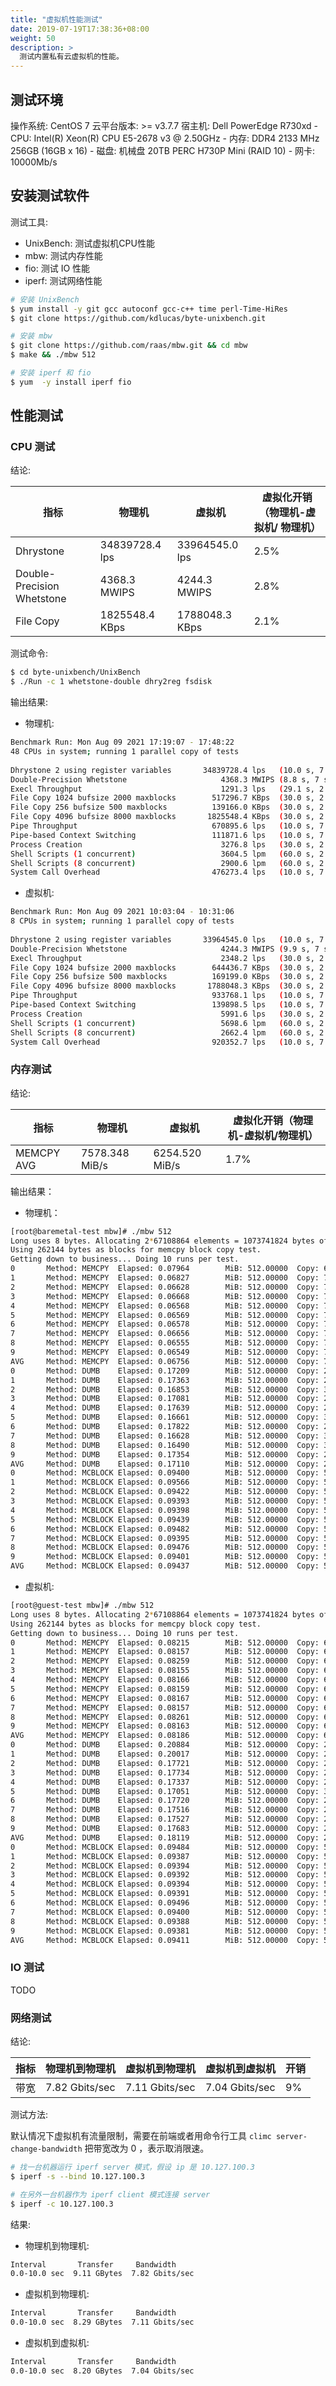 ```yaml
---
title: "虚拟机性能测试"
date: 2019-07-19T17:38:36+08:00
weight: 50
description: >
  测试内置私有云虚拟机的性能。
---
```


## 测试环境

操作系统: CentOS 7
云平台版本: >= v3.7.7
宿主机: Dell PowerEdge R730xd
    - CPU: Intel(R) Xeon(R) CPU E5-2678 v3 @ 2.50GHz
    - 内存: DDR4 2133 MHz 256GB (16GB x 16)
    - 磁盘: 机械盘 20TB PERC H730P Mini (RAID 10)
    - 网卡: 10000Mb/s

## 安装测试软件

测试工具:

- UnixBench: 测试虚拟机CPU性能
- mbw: 测试内存性能
- fio: 测试 IO 性能
- iperf: 测试网络性能

```bash
# 安装 UnixBench
$ yum install -y git gcc autoconf gcc-c++ time perl-Time-HiRes
$ git clone https://github.com/kdlucas/byte-unixbench.git

# 安装 mbw
$ git clone https://github.com/raas/mbw.git && cd mbw
$ make && ./mbw 512

# 安装 iperf 和 fio
$ yum  -y install iperf fio
```

## 性能测试

### CPU 测试

结论:

| 指标                       | 物理机         | 虚拟机         | 虚拟化开销（物理机-虚拟机/ 物理机） |
|----------------------------|----------------|----------------|-------------------------------------|
| Dhrystone                  | 34839728.4 lps | 33964545.0 lps | 2.5%                                |
| Double-Precision Whetstone | 4368.3 MWIPS   | 4244.3 MWIPS   | 2.8%                                |
| File Copy                  | 1825548.4 KBps | 1788048.3 KBps | 2.1%                                |


测试命令:

```bash
$ cd byte-unixbench/UnixBench
$ ./Run -c 1 whetstone-double dhry2reg fsdisk
```
输出结果:

- 物理机:

```bash
Benchmark Run: Mon Aug 09 2021 17:19:07 - 17:48:22
48 CPUs in system; running 1 parallel copy of tests
 
Dhrystone 2 using register variables       34839728.4 lps   (10.0 s, 7 samples)
Double-Precision Whetstone                     4368.3 MWIPS (8.8 s, 7 samples)
Execl Throughput                               1291.3 lps   (29.1 s, 2 samples)
File Copy 1024 bufsize 2000 maxblocks        517296.7 KBps  (30.0 s, 2 samples)
File Copy 256 bufsize 500 maxblocks          139166.0 KBps  (30.0 s, 2 samples)
File Copy 4096 bufsize 8000 maxblocks       1825548.4 KBps  (30.0 s, 2 samples)
Pipe Throughput                              670895.6 lps   (10.0 s, 7 samples)
Pipe-based Context Switching                 111871.6 lps   (10.0 s, 7 samples)
Process Creation                               3276.8 lps   (30.0 s, 2 samples)
Shell Scripts (1 concurrent)                   3604.5 lpm   (60.0 s, 2 samples)
Shell Scripts (8 concurrent)                   2900.6 lpm   (60.0 s, 2 samples)
System Call Overhead                         476273.4 lps   (10.0 s, 7 samples)
```

- 虚拟机:

```bash
Benchmark Run: Mon Aug 09 2021 10:03:04 - 10:31:06
8 CPUs in system; running 1 parallel copy of tests
 
Dhrystone 2 using register variables       33964545.0 lps   (10.0 s, 7 samples)
Double-Precision Whetstone                     4244.3 MWIPS (9.9 s, 7 samples)
Execl Throughput                               2348.2 lps   (30.0 s, 2 samples)
File Copy 1024 bufsize 2000 maxblocks        644436.7 KBps  (30.0 s, 2 samples)
File Copy 256 bufsize 500 maxblocks          169199.0 KBps  (30.0 s, 2 samples)
File Copy 4096 bufsize 8000 maxblocks       1788048.3 KBps  (30.0 s, 2 samples)
Pipe Throughput                              933768.1 lps   (10.0 s, 7 samples)
Pipe-based Context Switching                 139898.5 lps   (10.0 s, 7 samples)
Process Creation                               5991.6 lps   (30.0 s, 2 samples)
Shell Scripts (1 concurrent)                   5698.6 lpm   (60.0 s, 2 samples)
Shell Scripts (8 concurrent)                   2662.4 lpm   (60.0 s, 2 samples)
System Call Overhead                         920352.7 lps   (10.0 s, 7 samples)
```

### 内存测试

结论:

| 指标       | 物理机         | 虚拟机         | 虚拟化开销（物理机-虚拟机/物理机） |
|------------|----------------|----------------|------------------------------------|
| MEMCPY AVG | 7578.348 MiB/s | 6254.520 MiB/s | 1.7%                               |

输出结果：

- 物理机：

```bash
[root@baremetal-test mbw]# ./mbw 512
Long uses 8 bytes. Allocating 2*67108864 elements = 1073741824 bytes of memory.
Using 262144 bytes as blocks for memcpy block copy test.
Getting down to business... Doing 10 runs per test.
0       Method: MEMCPY  Elapsed: 0.07964        MiB: 512.00000  Copy: 6429.172 MiB/s
1       Method: MEMCPY  Elapsed: 0.06827        MiB: 512.00000  Copy: 7500.183 MiB/s
2       Method: MEMCPY  Elapsed: 0.06628        MiB: 512.00000  Copy: 7724.338 MiB/s
3       Method: MEMCPY  Elapsed: 0.06668        MiB: 512.00000  Copy: 7677.889 MiB/s
4       Method: MEMCPY  Elapsed: 0.06568        MiB: 512.00000  Copy: 7795.253 MiB/s
5       Method: MEMCPY  Elapsed: 0.06569        MiB: 512.00000  Copy: 7794.541 MiB/s
6       Method: MEMCPY  Elapsed: 0.06578        MiB: 512.00000  Copy: 7783.994 MiB/s
7       Method: MEMCPY  Elapsed: 0.06656        MiB: 512.00000  Copy: 7692.539 MiB/s
8       Method: MEMCPY  Elapsed: 0.06555        MiB: 512.00000  Copy: 7811.189 MiB/s
9       Method: MEMCPY  Elapsed: 0.06549        MiB: 512.00000  Copy: 7818.107 MiB/s
AVG     Method: MEMCPY  Elapsed: 0.06756        MiB: 512.00000  Copy: 7578.348 MiB/s
0       Method: DUMB    Elapsed: 0.17209        MiB: 512.00000  Copy: 2975.239 MiB/s
1       Method: DUMB    Elapsed: 0.17363        MiB: 512.00000  Copy: 2948.833 MiB/s
2       Method: DUMB    Elapsed: 0.16853        MiB: 512.00000  Copy: 3038.053 MiB/s
3       Method: DUMB    Elapsed: 0.17081        MiB: 512.00000  Copy: 2997.447 MiB/s
4       Method: DUMB    Elapsed: 0.17639        MiB: 512.00000  Copy: 2902.642 MiB/s
5       Method: DUMB    Elapsed: 0.16661        MiB: 512.00000  Copy: 3073.137 MiB/s
6       Method: DUMB    Elapsed: 0.17822        MiB: 512.00000  Copy: 2872.773 MiB/s
7       Method: DUMB    Elapsed: 0.16628        MiB: 512.00000  Copy: 3079.181 MiB/s
8       Method: DUMB    Elapsed: 0.16490        MiB: 512.00000  Copy: 3104.818 MiB/s
9       Method: DUMB    Elapsed: 0.17354        MiB: 512.00000  Copy: 2950.345 MiB/s
AVG     Method: DUMB    Elapsed: 0.17110        MiB: 512.00000  Copy: 2992.404 MiB/s
0       Method: MCBLOCK Elapsed: 0.09400        MiB: 512.00000  Copy: 5447.040 MiB/s
1       Method: MCBLOCK Elapsed: 0.09566        MiB: 512.00000  Copy: 5352.177 MiB/s
2       Method: MCBLOCK Elapsed: 0.09422        MiB: 512.00000  Copy: 5434.321 MiB/s
3       Method: MCBLOCK Elapsed: 0.09393        MiB: 512.00000  Copy: 5450.926 MiB/s
4       Method: MCBLOCK Elapsed: 0.09398        MiB: 512.00000  Copy: 5447.678 MiB/s
5       Method: MCBLOCK Elapsed: 0.09439        MiB: 512.00000  Copy: 5424.533 MiB/s
6       Method: MCBLOCK Elapsed: 0.09482        MiB: 512.00000  Copy: 5399.933 MiB/s
7       Method: MCBLOCK Elapsed: 0.09395        MiB: 512.00000  Copy: 5449.533 MiB/s
8       Method: MCBLOCK Elapsed: 0.09476        MiB: 512.00000  Copy: 5402.953 MiB/s
9       Method: MCBLOCK Elapsed: 0.09401        MiB: 512.00000  Copy: 5446.403 MiB/s
AVG     Method: MCBLOCK Elapsed: 0.09437        MiB: 512.00000  Copy: 5425.378 MiB/s
```

- 虚拟机:

```bash
[root@guest-test mbw]# ./mbw 512
Long uses 8 bytes. Allocating 2*67108864 elements = 1073741824 bytes of memory.
Using 262144 bytes as blocks for memcpy block copy test.
Getting down to business... Doing 10 runs per test.
0       Method: MEMCPY  Elapsed: 0.08215        MiB: 512.00000  Copy: 6232.350 MiB/s
1       Method: MEMCPY  Elapsed: 0.08157        MiB: 512.00000  Copy: 6276.433 MiB/s
2       Method: MEMCPY  Elapsed: 0.08259        MiB: 512.00000  Copy: 6198.998 MiB/s
3       Method: MEMCPY  Elapsed: 0.08155        MiB: 512.00000  Copy: 6278.357 MiB/s
4       Method: MEMCPY  Elapsed: 0.08166        MiB: 512.00000  Copy: 6269.746 MiB/s
5       Method: MEMCPY  Elapsed: 0.08159        MiB: 512.00000  Copy: 6275.125 MiB/s
6       Method: MEMCPY  Elapsed: 0.08167        MiB: 512.00000  Copy: 6268.978 MiB/s
7       Method: MEMCPY  Elapsed: 0.08157        MiB: 512.00000  Copy: 6276.587 MiB/s
8       Method: MEMCPY  Elapsed: 0.08261        MiB: 512.00000  Copy: 6198.022 MiB/s
9       Method: MEMCPY  Elapsed: 0.08163        MiB: 512.00000  Copy: 6272.127 MiB/s
AVG     Method: MEMCPY  Elapsed: 0.08186        MiB: 512.00000  Copy: 6254.520 MiB/s
0       Method: DUMB    Elapsed: 0.20884        MiB: 512.00000  Copy: 2451.649 MiB/s
1       Method: DUMB    Elapsed: 0.20017        MiB: 512.00000  Copy: 2557.864 MiB/s
2       Method: DUMB    Elapsed: 0.17721        MiB: 512.00000  Copy: 2889.179 MiB/s
3       Method: DUMB    Elapsed: 0.17734        MiB: 512.00000  Copy: 2887.110 MiB/s
4       Method: DUMB    Elapsed: 0.17337        MiB: 512.00000  Copy: 2953.238 MiB/s
5       Method: DUMB    Elapsed: 0.17051        MiB: 512.00000  Copy: 3002.704 MiB/s
6       Method: DUMB    Elapsed: 0.17720        MiB: 512.00000  Copy: 2889.358 MiB/s
7       Method: DUMB    Elapsed: 0.17516        MiB: 512.00000  Copy: 2923.008 MiB/s
8       Method: DUMB    Elapsed: 0.17527        MiB: 512.00000  Copy: 2921.174 MiB/s
9       Method: DUMB    Elapsed: 0.17683        MiB: 512.00000  Copy: 2895.354 MiB/s
AVG     Method: DUMB    Elapsed: 0.18119        MiB: 512.00000  Copy: 2825.744 MiB/s
0       Method: MCBLOCK Elapsed: 0.09484        MiB: 512.00000  Copy: 5398.338 MiB/s
1       Method: MCBLOCK Elapsed: 0.09387        MiB: 512.00000  Copy: 5454.294 MiB/s
2       Method: MCBLOCK Elapsed: 0.09394        MiB: 512.00000  Copy: 5450.055 MiB/s
3       Method: MCBLOCK Elapsed: 0.09392        MiB: 512.00000  Copy: 5451.390 MiB/s
4       Method: MCBLOCK Elapsed: 0.09394        MiB: 512.00000  Copy: 5450.403 MiB/s
5       Method: MCBLOCK Elapsed: 0.09391        MiB: 512.00000  Copy: 5451.912 MiB/s
6       Method: MCBLOCK Elapsed: 0.09496        MiB: 512.00000  Copy: 5391.914 MiB/s
7       Method: MCBLOCK Elapsed: 0.09400        MiB: 512.00000  Copy: 5446.866 MiB/s
8       Method: MCBLOCK Elapsed: 0.09388        MiB: 512.00000  Copy: 5454.003 MiB/s
9       Method: MCBLOCK Elapsed: 0.09381        MiB: 512.00000  Copy: 5457.549 MiB/s
AVG     Method: MCBLOCK Elapsed: 0.09411        MiB: 512.00000  Copy: 5440.575 MiB/s
```

### IO 测试

TODO

### 网络测试


结论:

| 指标 | 物理机到物理机 | 虚拟机到物理机 | 虚拟机到虚拟机 | 开销 |
|------|----------------|----------------|----------------|------|
| 带宽 | 7.82 Gbits/sec | 7.11 Gbits/sec | 7.04 Gbits/sec | 9%   |

测试方法:

默认情况下虚拟机有流量限制，需要在前端或者用命令行工具 `climc server-change-bandwidth` 把带宽改为 0 ，表示取消限速。

```bash
# 找一台机器运行 iperf server 模式，假设 ip 是 10.127.100.3
$ iperf -s --bind 10.127.100.3

# 在另外一台机器作为 iperf client 模式连接 server
$ iperf -c 10.127.100.3
```

结果:

- 物理机到物理机:

```bash
Interval       Transfer     Bandwidth
0.0-10.0 sec  9.11 GBytes  7.82 Gbits/sec
```

- 虚拟机到物理机:

```bash
Interval       Transfer     Bandwidth
0.0-10.0 sec  8.29 GBytes  7.11 Gbits/sec
```

- 虚拟机到虚拟机:

```bash
Interval       Transfer     Bandwidth
0.0-10.0 sec  8.20 GBytes  7.04 Gbits/sec
```
